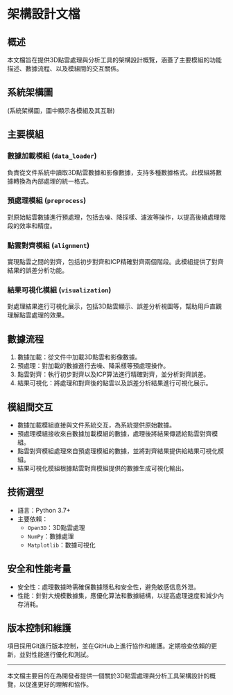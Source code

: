 # 架構設計文檔

## 概述
本文檔旨在提供3D點雲處理與分析工具的架構設計概覽，涵蓋了主要模組的功能描述、數據流程、以及模組間的交互關係。

## 系統架構圖
(系統架構圖，圖中顯示各模組及其互聯)

## 主要模組

### 數據加載模組 (`data_loader`)
負責從文件系統中讀取3D點雲數據和影像數據，支持多種數據格式。此模組將數據轉換為內部處理的統一格式。

### 預處理模組 (`preprocess`)
對原始點雲數據進行預處理，包括去噪、降採樣、濾波等操作，以提高後續處理階段的效率和精度。

### 點雲對齊模組 (`alignment`)
實現點雲之間的對齊，包括初步對齊和ICP精確對齊兩個階段。此模組提供了對齊結果的誤差分析功能。

### 結果可視化模組 (`visualization`)
對處理結果進行可視化展示，包括3D點雲顯示、誤差分析視圖等，幫助用戶直觀理解點雲處理的效果。

## 數據流程
1. 數據加載：從文件中加載3D點雲和影像數據。
2. 預處理：對加載的數據進行去噪、降采樣等預處理操作。
3. 點雲對齊：執行初步對齊以及ICP算法進行精確對齊，並分析對齊誤差。
4. 結果可視化：將處理和對齊後的點雲以及誤差分析結果進行可視化展示。

## 模組間交互
- 數據加載模組直接與文件系統交互，為系統提供原始數據。
- 預處理模組接收來自數據加載模組的數據，處理後將結果傳遞給點雲對齊模組。
- 點雲對齊模組處理來自預處理模組的數據，並將對齊結果提供給結果可視化模組。
- 結果可視化模組根據點雲對齊模組提供的數據生成可視化輸出。

## 技術選型
- 語言：Python 3.7+
- 主要依賴：
  - `Open3D`：3D點雲處理
  - `NumPy`：數據處理
  - `Matplotlib`：數據可視化

## 安全和性能考量
- 安全性：處理數據時需確保數據隱私和安全性，避免敏感信息外泄。
- 性能：針對大規模數據集，應優化算法和數據結構，以提高處理速度和減少內存消耗。

## 版本控制和維護
項目採用Git進行版本控制，並在GitHub上進行協作和維護。定期檢查依賴的更新，並對性能進行優化和測試。

---

本文檔主要目的在為開發者提供一個關於3D點雲處理與分析工具架構設計的概覽，以促進更好的理解和協作。